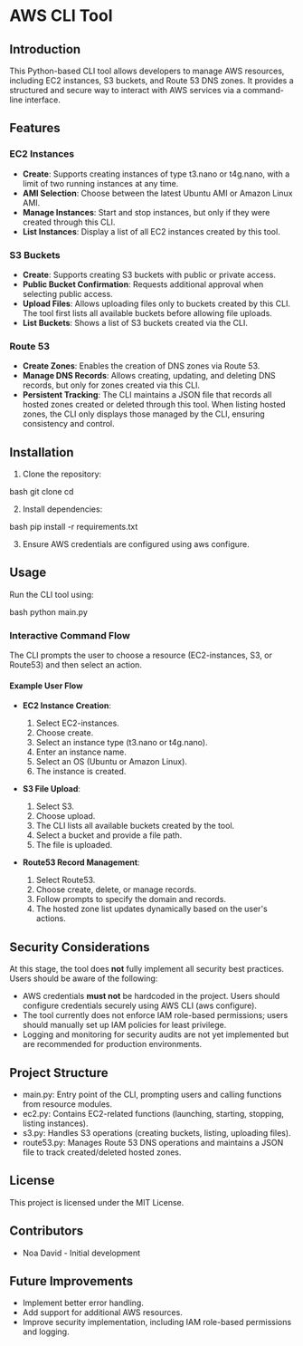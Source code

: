 # AWS CLI Tool

## Introduction

This Python-based CLI tool allows developers to manage AWS resources, including EC2 instances, S3 buckets, and Route 53 DNS zones. It provides a structured and secure way to interact with AWS services via a command-line interface.

## Features

### EC2 Instances

- **Create**: Supports creating instances of type t3.nano or t4g.nano, with a limit of two running instances at any time.
- **AMI Selection**: Choose between the latest Ubuntu AMI or Amazon Linux AMI.
- **Manage Instances**: Start and stop instances, but only if they were created through this CLI.
- **List Instances**: Display a list of all EC2 instances created by this tool.

### S3 Buckets

- **Create**: Supports creating S3 buckets with public or private access.
- **Public Bucket Confirmation**: Requests additional approval when selecting public access.
- **Upload Files**: Allows uploading files only to buckets created by this CLI. The tool first lists all available buckets before allowing file uploads.
- **List Buckets**: Shows a list of S3 buckets created via the CLI.

### Route 53

- **Create Zones**: Enables the creation of DNS zones via Route 53.
- **Manage DNS Records**: Allows creating, updating, and deleting DNS records, but only for zones created via this CLI.
- **Persistent Tracking**: The CLI maintains a JSON file that records all hosted zones created or deleted through this tool. When listing hosted zones, the CLI only displays those managed by the CLI, ensuring consistency and control.

## Installation

1. Clone the repository:
   
bash
   git clone <repository-url>
   cd <repository-folder>

2. Install dependencies:
   
bash
   pip install -r requirements.txt

3. Ensure AWS credentials are configured using aws configure.

## Usage

Run the CLI tool using:

bash
python main.py


### Interactive Command Flow

The CLI prompts the user to choose a resource (EC2-instances, S3, or Route53) and then select an action.

#### Example User Flow

- **EC2 Instance Creation**:

  1. Select EC2-instances.
  2. Choose create.
  3. Select an instance type (t3.nano or t4g.nano).
  4. Enter an instance name.
  5. Select an OS (Ubuntu or Amazon Linux).
  6. The instance is created.

- **S3 File Upload**:

  1. Select S3.
  2. Choose upload.
  3. The CLI lists all available buckets created by the tool.
  4. Select a bucket and provide a file path.
  5. The file is uploaded.

- **Route53 Record Management**:

  1. Select Route53.
  2. Choose create, delete, or manage records.
  3. Follow prompts to specify the domain and records.
  4. The hosted zone list updates dynamically based on the user's actions.

## Security Considerations

At this stage, the tool does **not** fully implement all security best practices. Users should be aware of the following:

- AWS credentials **must not** be hardcoded in the project. Users should configure credentials securely using AWS CLI (aws configure).
- The tool currently does not enforce IAM role-based permissions; users should manually set up IAM policies for least privilege.
- Logging and monitoring for security audits are not yet implemented but are recommended for production environments.

## Project Structure

- main.py: Entry point of the CLI, prompting users and calling functions from resource modules.
- ec2.py: Contains EC2-related functions (launching, starting, stopping, listing instances).
- s3.py: Handles S3 operations (creating buckets, listing, uploading files).
- route53.py: Manages Route 53 DNS operations and maintains a JSON file to track created/deleted hosted zones.

## License

This project is licensed under the MIT License.

## Contributors

- Noa David - Initial development

## Future Improvements

- Implement better error handling.
- Add support for additional AWS resources.
- Improve security implementation, including IAM role-based permissions and logging.
